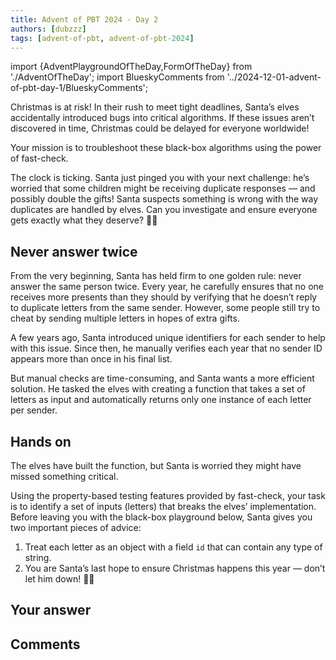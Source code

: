 ```yaml
---
title: Advent of PBT 2024 · Day 2
authors: [dubzzz]
tags: [advent-of-pbt, advent-of-pbt-2024]
---
```


import {AdventPlaygroundOfTheDay,FormOfTheDay} from './AdventOfTheDay';
import BlueskyComments from '../2024-12-01-advent-of-pbt-day-1/BlueskyComments';

Christmas is at risk! In their rush to meet tight deadlines, Santa’s elves accidentally introduced bugs into critical algorithms. If these issues aren’t discovered in time, Christmas could be delayed for everyone worldwide!

Your mission is to troubleshoot these black-box algorithms using the power of fast-check.

The clock is ticking. Santa just pinged you with your next challenge: he’s worried that some children might be receiving duplicate responses — and possibly double the gifts! Santa suspects something is wrong with the way duplicates are handled by elves. Can you investigate and ensure everyone gets exactly what they deserve? 🎄🔧

<!--truncate-->

## Never answer twice

From the very beginning, Santa has held firm to one golden rule: never answer the same person twice. Every year, he carefully ensures that no one receives more presents than they should by verifying that he doesn’t reply to duplicate letters from the same sender. However, some people still try to cheat by sending multiple letters in hopes of extra gifts.

A few years ago, Santa introduced unique identifiers for each sender to help with this issue. Since then, he manually verifies each year that no sender ID appears more than once in his final list.

But manual checks are time-consuming, and Santa wants a more efficient solution. He tasked the elves with creating a function that takes a set of letters as input and automatically returns only one instance of each letter per sender.

## Hands on

The elves have built the function, but Santa is worried they might have missed something critical.

Using the property-based testing features provided by fast-check, your task is to identify a set of inputs (letters) that breaks the elves’ implementation. Before leaving you with the black-box playground below, Santa gives you two important pieces of advice:

1. Treat each letter as an object with a field `id` that can contain any type of string.
2. You are Santa’s last hope to ensure Christmas happens this year — don’t let him down! 🎄🔧

<AdventPlaygroundOfTheDay />

## Your answer

<FormOfTheDay />

## Comments

<BlueskyComments url="https://bsky.app/profile/fast-check.dev/post/3lccobp64fc24" />

